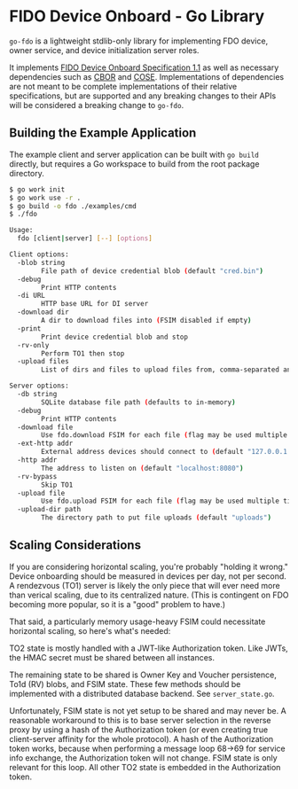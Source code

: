 # FIDO Device Onboard - Go Library

`go-fdo` is a lightweight stdlib-only library for implementing FDO device, owner service, and device initialization server roles.

It implements [FIDO Device Onboard Specification 1.1][fdo] as well as necessary dependencies such as [CBOR][cbor] and [COSE][cose]. Implementations of dependencies are not meant to be complete implementations of their relative specifications, but are supported and any breaking changes to their APIs will be considered a breaking change to `go-fdo`.

[fdo]: https://fidoalliance.org/specs/FDO/FIDO-Device-Onboard-PS-v1.1-20220419/FIDO-Device-Onboard-PS-v1.1-20220419.html
[cbor]: https://www.rfc-editor.org/rfc/rfc8949.html
[cose]: https://datatracker.ietf.org/doc/html/rfc8152

## Building the Example Application

The example client and server application can be built with `go build` directly, but requires a Go workspace to build from the root package directory.

```sh
$ go work init
$ go work use -r .
$ go build -o fdo ./examples/cmd
$ ./fdo

Usage:
  fdo [client|server] [--] [options]

Client options:
  -blob string
        File path of device credential blob (default "cred.bin")
  -debug
        Print HTTP contents
  -di URL
        HTTP base URL for DI server
  -download dir
        A dir to download files into (FSIM disabled if empty)
  -print
        Print device credential blob and stop
  -rv-only
        Perform TO1 then stop
  -upload files
        List of dirs and files to upload files from, comma-separated and/or flag provided multiple times (FSIM disabled if empty)

Server options:
  -db string
        SQLite database file path (defaults to in-memory)
  -debug
        Print HTTP contents
  -download file
        Use fdo.download FSIM for each file (flag may be used multiple times)
  -ext-http addr
        External address devices should connect to (default "127.0.0.1:${LISTEN_PORT}")
  -http addr
        The address to listen on (default "localhost:8080")
  -rv-bypass
        Skip TO1
  -upload file
        Use fdo.upload FSIM for each file (flag may be used multiple times)
  -upload-dir path
        The directory path to put file uploads (default "uploads")
```

## Scaling Considerations

If you are considering horizontal scaling, you're probably "holding it wrong." Device onboarding should be measured in devices per day, not per second. A rendezvous (TO1) server is likely the only piece that will ever need more than verical scaling, due to its centralized nature. (This is contingent on FDO becoming more popular, so it is a "good" problem to have.)

That said, a particularly memory usage-heavy FSIM could necessitate horizontal scaling, so here's what's needed:

TO2 state is mostly handled with a JWT-like Authorization token. Like JWTs, the HMAC secret must be shared between all instances.

The remaining state to be shared is Owner Key and Voucher persistence, To1d (RV) blobs, and FSIM state. These few methods should be implemented with a distributed database backend. See `server_state.go`.

Unfortunately, FSIM state is not yet setup to be shared and may never be. A reasonable workaround to this is to base server selection in the reverse proxy by using a hash of the Authorization token (or even creating true client-server affinity for the whole protocol). A hash of the Authorization token works, because when performing a message loop 68->69 for service info exchange, the Authorization token will not change. FSIM state is only relevant for this loop. All other TO2 state is embedded in the Authorization token.
